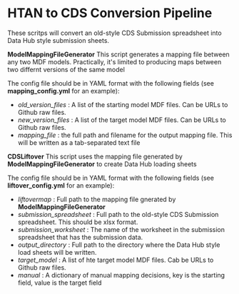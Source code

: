 # HTAN to CDS Conversion Pipeline
These scritps will convert an old-style CDS Submission spreadsheet into Data Hub style submission sheets.

**ModelMappingFileGenerator**
This script generates a mapping file between any two MDF models.  Practically, it's limited to producing maps between two differnt versions of the same model

The config file should be in YAML format with the following fields (see **mapping_config.yml** for an example):

- *old_version_files* : A list of the starting model MDF files.  Can be URLs to Github raw files.
- *new_version_files* : A list of the target model MDF files.  Can be URLs to Github raw files.
- *mapping_file* : the full path and filename for the output mapping file.  This will be written as a tab-separated text file


**CDSLiftover**
This script uses the mapping file generated by **ModelMappingFileGenerator** to create Data Hub loading sheets

The config file should be in YAML format with the following fields (see **liftover_config.yml** for an example):

- *liftovermap* : Full path to the mapping file gnerated by **ModelMappingFileGenerator**
- *submission_spreadsheet* : Full path to the old-style CDS Submission spreadsheet.  This should be xlsx format.
- *submission_worksheet* : The name of the worksheet in the submission spreadsheet that has the submission data.
- *output_directory* : Full path to the directory where the Data Hub style load sheets will be written.
- *target_model* : A list of hte target model MDF files.  Cab be URLs to Github raw files.
- *manual* : A dictionary of manual mapping decisions, key is the starting field, value is the target field